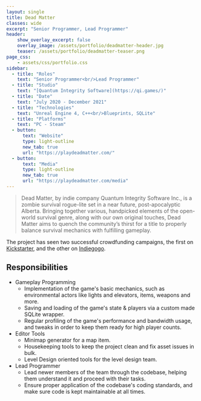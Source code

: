 ```yaml
---
layout: single
title: Dead Matter
classes: wide
excerpt: "Senior Programmer, Lead Programmer"
header:
    show_overlay_excerpt: false
    overlay_image: /assets/portfolio/deadmatter-header.jpg
    teaser: /assets/portfolio/deadmatter-teaser.png
page_css:
    - assets/css/portfolio.css
sidebar:
  - title: "Roles"
    text: "Senior Programmer<br/>Lead Programmer"
  - title: "Studio"
    text: "[Quantum Integrity Software](https://qi.games/)"
  - title: "Date"
    text: "July 2020 - December 2021"
  - title: "Technologies"
    text: "Unreal Engine 4, C++<br/>Blueprints, SQLite"
  - title: "Platforms"
    text: "PC - Steam"
  - button:
      text: "Website"
      type: light-outline
      new_tab: true
      url: "https://playdeadmatter.com/"
  - button:
      text: "Media"
      type: light-outline
      new_tab: true
      url: "https://playdeadmatter.com/media"
---
```


> Dead Matter, by indie company Quantum Integrity Software Inc., is a zombie survival rogue-lite set in a near future, post-apocalyptic Alberta. Bringing together various, handpicked elements of the open-world survival genre, along with our own original touches, Dead Matter aims to quench the community’s thirst for a title to properly balance survival mechanics with fulfilling gameplay.

The project has seen two successful crowdfunding campaigns, the first on [Kickstarter](https://www.kickstarter.com/projects/qisoftware/dead-matter), and the other on [Indiegogo](https://www.indiegogo.com/projects/dead-matter#/).

## Responsibilities

- Gameplay Programming
  - Implementation of the game's basic mechanics, such as environmental actors like lights and elevators, items, weapons and more.
  - Saving and loading of the game's state & players via a custom made SQLite wrapper. 
  - Regular profiling of the game's performance and bandwidth usage, and tweaks in order to keep them ready for high player counts.
- Editor Tools
  - Minimap generator for a map item.
  - Housekeeping tools to keep the project clean and fix asset issues in bulk. 
  - Level Design oriented tools for the level design team.
- Lead Programmer
  - Lead newer members of the team through the codebase, helping them understand it and proceed with their tasks.
  - Ensure proper application of the codebase's coding standards, and make sure code is kept maintainable at all times.
